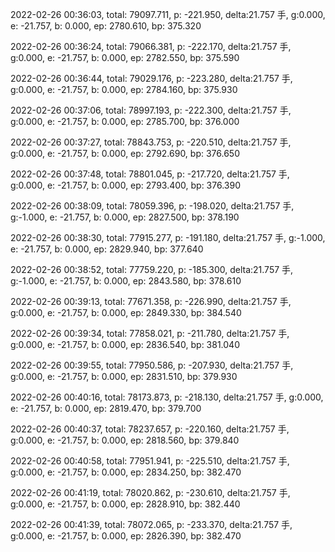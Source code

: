 2022-02-26 00:36:03, total: 79097.711, p: -221.950, delta:21.757 手, g:0.000, e: -21.757, b: 0.000, ep: 2780.610, bp: 375.320

2022-02-26 00:36:24, total: 79066.381, p: -222.170, delta:21.757 手, g:0.000, e: -21.757, b: 0.000, ep: 2782.550, bp: 375.590

2022-02-26 00:36:44, total: 79029.176, p: -223.280, delta:21.757 手, g:0.000, e: -21.757, b: 0.000, ep: 2784.160, bp: 375.930

2022-02-26 00:37:06, total: 78997.193, p: -222.300, delta:21.757 手, g:0.000, e: -21.757, b: 0.000, ep: 2785.700, bp: 376.000

2022-02-26 00:37:27, total: 78843.753, p: -220.510, delta:21.757 手, g:0.000, e: -21.757, b: 0.000, ep: 2792.690, bp: 376.650

2022-02-26 00:37:48, total: 78801.045, p: -217.720, delta:21.757 手, g:0.000, e: -21.757, b: 0.000, ep: 2793.400, bp: 376.390

2022-02-26 00:38:09, total: 78059.396, p: -198.020, delta:21.757 手, g:-1.000, e: -21.757, b: 0.000, ep: 2827.500, bp: 378.190

2022-02-26 00:38:30, total: 77915.277, p: -191.180, delta:21.757 手, g:-1.000, e: -21.757, b: 0.000, ep: 2829.940, bp: 377.640

2022-02-26 00:38:52, total: 77759.220, p: -185.300, delta:21.757 手, g:-1.000, e: -21.757, b: 0.000, ep: 2843.580, bp: 378.610

2022-02-26 00:39:13, total: 77671.358, p: -226.990, delta:21.757 手, g:0.000, e: -21.757, b: 0.000, ep: 2849.330, bp: 384.540

2022-02-26 00:39:34, total: 77858.021, p: -211.780, delta:21.757 手, g:0.000, e: -21.757, b: 0.000, ep: 2836.540, bp: 381.040

2022-02-26 00:39:55, total: 77950.586, p: -207.930, delta:21.757 手, g:0.000, e: -21.757, b: 0.000, ep: 2831.510, bp: 379.930

2022-02-26 00:40:16, total: 78173.873, p: -218.130, delta:21.757 手, g:0.000, e: -21.757, b: 0.000, ep: 2819.470, bp: 379.700

2022-02-26 00:40:37, total: 78237.657, p: -220.160, delta:21.757 手, g:0.000, e: -21.757, b: 0.000, ep: 2818.560, bp: 379.840

2022-02-26 00:40:58, total: 77951.941, p: -225.510, delta:21.757 手, g:0.000, e: -21.757, b: 0.000, ep: 2834.250, bp: 382.470

2022-02-26 00:41:19, total: 78020.862, p: -230.610, delta:21.757 手, g:0.000, e: -21.757, b: 0.000, ep: 2828.910, bp: 382.440

2022-02-26 00:41:39, total: 78072.065, p: -233.370, delta:21.757 手, g:0.000, e: -21.757, b: 0.000, ep: 2826.390, bp: 382.470